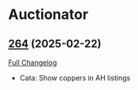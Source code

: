 # Auctionator

## [264](https://github.com/Auctionator/Auctionator/tree/264) (2025-02-22)
[Full Changelog](https://github.com/Auctionator/Auctionator/compare/263...264) 

- Cata: Show coppers in AH listings  
